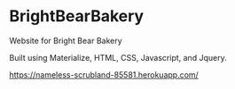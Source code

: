 # BrightBearBakery

Website for Bright Bear Bakery

Built using Materialize, HTML, CSS, Javascript, and Jquery. 

https://nameless-scrubland-85581.herokuapp.com/
